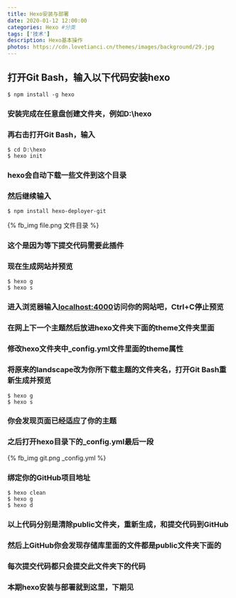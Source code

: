 ```yaml
---
title: Hexo安装与部署
date: 2020-01-12 12:00:00
categories: Hexo #分类
tags: ['技术']
description: Hexo基本操作
photos: https://cdn.lovetianci.cn/themes/images/background/29.jpg
---
```


## 打开Git Bash，输入以下代码安装hexo
<!-- more -->
```
$ npm install -g hexo
```
### 安装完成在任意盘创建文件夹，例如D:\hexo
### 再右击打开Git Bash，输入
```
$ cd D:\hexo
$ hexo init
```
### hexo会自动下载一些文件到这个目录
### 然后继续输入
```
$ npm install hexo-deployer-git
```

{% fb_img file.png 文件目录 %}

### 这个是因为等下提交代码需要此插件
### 现在生成网站并预览
```
$ hexo g
$ hexo s
```

### 进入浏览器输入[localhost:4000](localhost:4000 "localhost:4000")访问你的网站吧，Ctrl+C停止预览
### 在网上下一个主题然后放进hexo文件夹下面的theme文件夹里面
### 修改hexo文件夹中_config.yml文件里面的theme属性
### 将原来的landscape改为你所下载主题的文件夹名，打开Git Bash重新生成并预览
```
$ hexo g
$ hexo s
```
### 你会发现页面已经适应了你的主题
### 之后打开hexo目录下的_config.yml最后一段
{% fb_img git.png _config.yml %}
### 绑定你的GitHub项目地址
```
$ hexo clean
$ hexo g
$ hexo d
```
### 以上代码分别是清除public文件夹，重新生成，和提交代码到GitHub
### 然后上GitHub你会发现存储库里面的文件都是public文件夹下面的
### 每次提交代码都只会提交此文件夹下的代码
### 本期hexo安装与部署就到这里，下期见